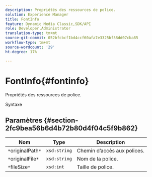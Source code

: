 ```yaml
---
description: Propriétés des ressources de police.
solution: Experience Manager
title: FontInfo
feature: Dynamic Media Classic,SDK/API
role: Developer,Administrator
translation-type: tm+mt
source-git-commit: 052bfcbcf1bd4ccf60afa7e3325bf58dd07cba85
workflow-type: tm+mt
source-wordcount: '29'
ht-degree: 17%

---
```



# FontInfo{#fontinfo}

Propriétés des ressources de police.

Syntaxe

## Paramètres {#section-2fc9bea56b6d4b72b80d4f04c5f9b862}

| Nom | Type | Description |
|---|---|---|
| `*`originalPath`*` | `xsd:string` | Chemin d’accès aux polices. |
| `*`originalFile`*` | `xsd:string` | Nom de la police. |
| `*`fileSize`*` | `xsd:int` | Taille de police. |

